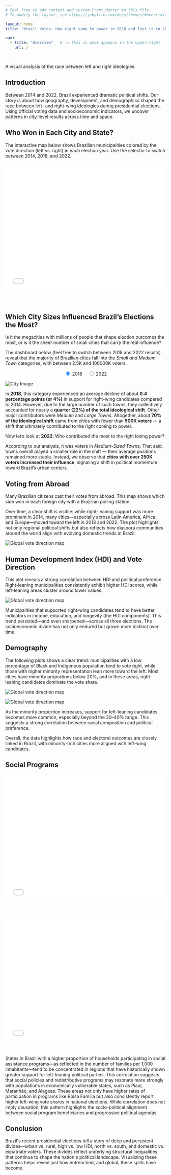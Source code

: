 ```yaml
---
# Feel free to add content and custom Front Matter to this file.
# To modify the layout, see https://jekyllrb.com/docs/themes/#overriding-theme-defaults

layout: home
title: "Brazil Votes: How right came to power in 2018 and lost it in 2022"

nav:
  - title: "Overview"   # 👈 This is what appears in the upper-right
    url: /

---
```


A visual analysis of the race between left and right ideologies.


## **Introduction**
Between 2014 and 2022, Brazil experienced dramatic political shifts. Our story is about how geography, development, and demographics shaped the race between left- and right-wing ideologies during presidential elections. Using official voting data and socioeconomic indicators, we uncover patterns in city-level results across time and space.

## **Who Won in Each City and State?**
The interactive map below shows Brazilian municipalities colored by the vote direction (left vs. right) in each election year. Use the selector to switch between 2014, 2018, and 2022.

<iframe
  src="elections_br.html"
  width="100%"
  height="400"
  style="border:none; margin-bottom: 40px;"
  loading="lazy">
</iframe>


## **Which City Sizes Influenced Brazil’s Elections the Most?**

<p>Is it the megacities with millions of people that shape election outcomes the most, or is it the sheer number of small cities that carry the real influence?</p>

<p>The dashboard below (feel free to switch between 2018 and 2022 results) reveal that the majority of Brazilian cities fall into the <em>Small and Medium Town</em> categories, with between 2.5K and 100000K voters.</p>


<!-- Radio buttons for year selection -->
<div style="text-align: center; margin-bottom: 1em;">
  <label>
    <input type="radio" name="year" value="2018" checked onchange="switchImage(this.value)"> 2018
  </label>
  <label style="margin-left: 1em;">
    <input type="radio" name="year" value="2022" onchange="switchImage(this.value)"> 2022
  </label>
</div>

<!-- Image element -->
<img id="city-image" 
  src="{{ site.baseurl }}/assets/2018.png" 
  alt="City Image" 
  style="max-width: 100%; height: auto; display: block; margin: 0 auto;" />

<!-- Script to map year to custom image name -->
<script>
  function switchImage(year) {
    var img = document.getElementById("city-image");
    var imageMap = {
      "2018": "{{ site.baseurl }}/assets/2018.png",
      "2022": "{{ site.baseurl }}/assets/2022.png"
    };
    img.src = imageMap[year];
  }
</script>

<p>In <strong>2018</strong>, this category experienced an average decline of about <strong>0.4 percentage points (or 4%)</strong> in support for right-wing candidates compared to 2014. However, due to the large number of such towns, they collectively accounted for nearly a <strong>quarter (22%) of the total ideological shift</strong>. Other major contributors were <em>Medium</em> and <em>Large Towns</em>. Altogether, about <strong>70% of the ideological shift</strong> came from cities with fewer than <strong>500K voters</strong> — a shift that ultimately contributed to the right coming to power.</p>

<p>Now let’s look at <strong>2022</strong>: Who contributed the most to the right losing power?</p>

<p>According to our analysis, it was voters in <em>Medium-Sized Towns</em>. That said, towns overall played a smaller role in the shift — their average positions remained more stable. Instead, we observe that <strong>cities with over 250K voters increased their influence</strong>, signaling a shift in political momentum toward Brazil’s urban centers.</p>

## **Voting from Abroad**
Many Brazilian citizens cast their votes from abroad. This map shows which side won in each foreign city with a Brazilian polling station. 

Over time, a clear shift is visible: while right-leaning support was more prominent in 2014, many cities—especially across Latin America, Africa, and Europe—moved toward the left in 2018 and 2022. The plot highlights not only regional political shifts but also reflects how diaspora communities around the world align with evolving domestic trends in Brazil.

<img 
  src="{{ site.baseurl }}/assets/global_vote_direction.png" 
  alt="Global vote direction map"
  style="max-width: 100%; height: auto; display: block; margin: 0 auto;" />


## **Human Development Index (HDI) and Vote Direction**
This plot reveals a strong correlation between HDI and political preference. Right-leaning municipalities consistently exhibit higher HDI scores, while left-leaning areas cluster around lower values.

<img 
  src="{{ site.baseurl }}/assets/HDI_Distribution.png" 
  alt="Global vote direction map"
  style="max-width: 100%; height: auto; display: block; margin: 0 auto;" />

Municipalities that supported right-wing candidates tend to have better indicators in income, education, and longevity (the HDI components). This trend persisted—and even sharpened—across all three elections. The socioeconomic divide has not only endured but grown more distinct over time.

## **Demography**


The following plots shows a clear trend: municipalities with a low percentage of Black and Indigenous population tend to vote right, while those with higher minority representation lean more toward the left. Most cities have minority proportions below 20%, and in these areas, right-leaning candidates dominate the vote share.

<img 
  src="{{ site.baseurl }}/assets/minority_composition_vs_vote_share.png" 
  alt="Global vote direction map"
  style="max-width: 100%; height: auto; display: block; margin: 0 auto;" />

<img 
  src="{{ site.baseurl }}/assets/average_minority_population.png" 
  alt="Global vote direction map"
  style="max-width: 100%; height: auto; display: block; margin: 0 auto;" />
  
As the minority proportion increases, support for left-leaning candidates becomes more common, especially beyond the 30–40% range. This suggests a strong correlation between racial composition and political preference.

Overall, the data highlights how race and electoral outcomes are closely linked in Brazil, with minority-rich cities more aligned with left-wing candidates.

## **Social Programs**


<div style="margin-bottom: 40px;">
  <iframe
    src="elections_state.html"
    width="100%"
    height="400"
    style="border:none;"
    loading="lazy">
  </iframe>
</div>


<div style="margin-bottom: 40px;">
  <iframe
    src="bolsa_familia_map.html"
    width="100%"
    height="400"
    style="border:none;"
    loading="lazy">
  </iframe>
</div>

States in Brazil with a higher proportion of households participating in social assistance programs—as reflected in the number of families per 1,000 inhabitants—tend to be concentrated in regions that have historically shown greater support for left-leaning political parties. This correlation suggests that social policies and redistributive programs may resonate more strongly with populations in economically vulnerable states, such as Piauí, Maranhão, and Alagoas. These areas not only have higher rates of participation in programs like Bolsa Família but also consistently report higher left-wing vote shares in national elections. While correlation does not imply causation, this pattern highlights the socio-political alignment between social program beneficiaries and progressive political agendas.


## **Conclusion**
Brazil's recent presidential elections tell a story of deep and persistent divides—urban vs. rural, high vs. low HDI, north vs. south, and domestic vs. expatriate voters. These divides reflect underlying structural inequalities that continue to shape the nation's political landscape. Visualizing these patterns helps reveal just how entrenched, and global, these splits have become.

